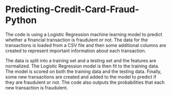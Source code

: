 # Predicting-Credit-Card-Fraud-Python

The code is using a Logistic Regression machine learning model to predict whether a financial transaction is fraudulent or not. The data for the transactions is loaded from a CSV file and then some additional columns are created to represent important information about each transaction. 

The data is split into a training set and a testing set and the features are normalized. The Logistic Regression model is then fit to the training data. The model is scored on both the training data and the testing data. Finally, some new transactions are created and added to the model to predict if they are fraudulent or not. The code also outputs the probabilities that each new transaction is fraudulent.
